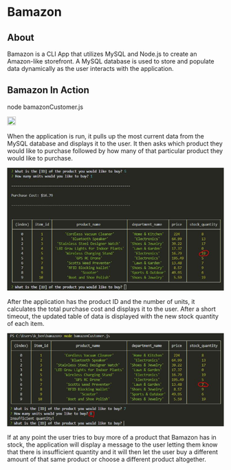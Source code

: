 # Bamazon

## About
Bamazon is a CLI App that utilizes MySQL and Node.js to create an Amazon-like storefront. A MySQL database is used to store and populate data dynamically as the user interacts with the application.

## Bamazon In Action
node bamazonCustomer.js

<img src="images/bamazon-star.JPG" width="20" height="20">

When the application is run, it pulls up the most current data from the MySQL database and displays it to the user. It then asks which product they would like to purchase followed by how many of that particular product they would like to purchase.

![](images/bamazon-cost.JPG)

After the application has the product ID and the number of units, it calculates the total purchase cost and displays it to the user. After a short timeout, the updated table of data is displayed with the new stock quantity of each item.

![](images/bamazon-out.JPG)

If at any point the user tries to buy more of a product that Bamazon has in stock, the application will display a message to the user letting them know that there is insufficient quantity and it will then let the user buy a different amount of that same product or choose a different product altogether.
